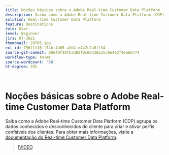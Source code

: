 ```yaml
---
title: Noções básicas sobre o Adobe Real-time Customer Data Platform
description: Saiba como a Adobe Real-time Customer Data Platform (CDP) agrupa os dados conhecidos e desconhecidos dos clientes para criar e ativar perfis confiáveis dos clientes.
solution: Real-Time Customer Data Platform
feature: Destinations
role: User
level: Beginner
jira: KT-3821
thumbnail: 29705.jpg
exl-id: 790ff110-f74b-4b05-a2d4-e447c2a8ff34
source-git-commit: 00ef0f40fb3d82f0c06428a35c0e402f46ab6774
workflow-type: tm+mt
source-wordcount: '68'
ht-degree: 33%

---
```


# Noções básicas sobre o Adobe Real-time Customer Data Platform

Saiba como a Adobe Real-time Customer Data Platform (CDP) agrupa os dados conhecidos e desconhecidos do cliente para criar e ativar perfis confiáveis dos clientes. Para obter mais informações, visite a [documentação do Real-time Customer Data Platform](https://experienceleague.adobe.com/docs/experience-platform/rtcdp/overview.html?lang=pt-BR).

>[!VIDEO](https://video.tv.adobe.com/v/29705?learn=on)
